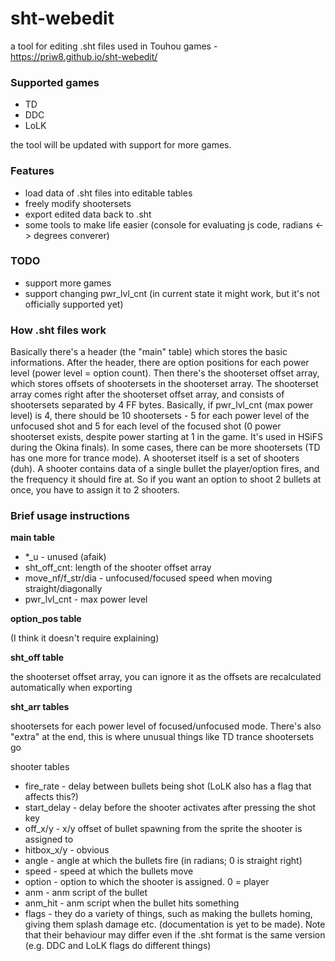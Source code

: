# sht-webedit
a tool for editing .sht files used in Touhou games - https://priw8.github.io/sht-webedit/

### Supported games
- TD
- DDC
- LoLK

the tool will be updated with support for more games.

### Features
- load data of .sht files into editable tables
- freely modify shootersets
- export edited data back to .sht
- some tools to make life easier (console for evaluating js code, radians <-> degrees converer)

### TODO
- support more games
- support changing pwr\_lvl\_cnt (in current state it might work, but it's not officially supported yet)

### How .sht files work
Basically there's a header (the "main" table) which stores the basic informations. After the header, there are option positions for each power level (power level = option count). Then there's the shooterset offset array, which stores offsets of shootersets in the shooterset array. The shooterset array comes right after the shooterset offset array, and consists of shootersets separated by 4 FF bytes. Basically, if pwr_lvl_cnt (max power level) is 4, there should be 10 shootersets - 5 for each power level of the unfocused shot and 5 for each level of the focused shot (0 power shooterset exists, despite power starting at 1 in the game. It's used in HSiFS during the Okina finals). In some cases, there can be more shootersets (TD has one more for trance mode). A shooterset itself is a set of shooters (duh). A shooter contains data of a single bullet the player/option fires, and the frequency it should fire at. So if you want an option to shoot 2 bullets at once, you have to assign it to 2 shooters.

### Brief usage instructions
**main table**

- *_u - unused (afaik)
- sht\_off\_cnt: length of the shooter offset array
- move\_nf/f\_str/dia - unfocused/focused speed when moving straight/diagonally
- pwr\_lvl\_cnt - max power level

**option_pos table**

(I think it doesn't require explaining)

**sht_off table**

the shooterset offset array, you can ignore it as the offsets are recalculated automatically when exporting

**sht_arr tables**

shootersets for each power level of focused/unfocused mode. There's also "extra" at the end, this is where unusual things like TD trance shootersets go

shooter tables

- fire_rate - delay between bullets being shot (LoLK also has a flag that affects this?)
- start_delay - delay before the shooter activates after pressing the shot key
- off_x/y - x/y offset of bullet spawning from the sprite the shooter is assigned to
- hitbox_x/y - obvious
- angle - angle at which the bullets fire (in radians; 0 is straight right)
- speed - speed at which the bullets move
- option - option to which the shooter is assigned. 0 = player
- anm - anm script of the bullet
- anm_hit - anm script when the bullet hits something
- flags - they do a variety of things, such as making the bullets homing, giving them splash damage etc. (documentation is yet to be made). Note that their behaviour may differ even if the .sht format is the same version (e.g. DDC and LoLK flags do different things)
